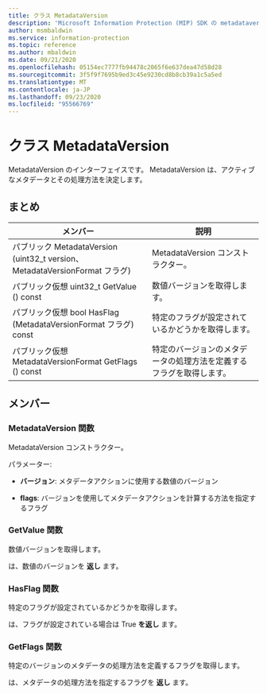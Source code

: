 ```yaml
---
title: クラス MetadataVersion
description: 'Microsoft Information Protection (MIP) SDK の metadataversion:: undefined クラスに関するドキュメントを示します。'
author: msmbaldwin
ms.service: information-protection
ms.topic: reference
ms.author: mbaldwin
ms.date: 09/21/2020
ms.openlocfilehash: 05154ec7777fb94478c2065f6e637dea47d58d28
ms.sourcegitcommit: 3f5f9f7695b9ed3c45e9230cd8b8cb39a1c5a5ed
ms.translationtype: MT
ms.contentlocale: ja-JP
ms.lasthandoff: 09/23/2020
ms.locfileid: "95566769"
---
```

# <a name="class-metadataversion"></a>クラス MetadataVersion 
MetadataVersion のインターフェイスです。 MetadataVersion は、アクティブなメタデータとその処理方法を決定します。
  
## <a name="summary"></a>まとめ
 メンバー                        | 説明                                
--------------------------------|---------------------------------------------
パブリック MetadataVersion (uint32_t version、MetadataVersionFormat フラグ)  |  MetadataVersion コンストラクター。
パブリック仮想 uint32_t GetValue () const  |  数値バージョンを取得します。
パブリック仮想 bool HasFlag (MetadataVersionFormat フラグ) const  |  特定のフラグが設定されているかどうかを取得します。
パブリック仮想 MetadataVersionFormat GetFlags () const  |  特定のバージョンのメタデータの処理方法を定義するフラグを取得します。
  
## <a name="members"></a>メンバー
  
### <a name="metadataversion-function"></a>MetadataVersion 関数
MetadataVersion コンストラクター。

パラメーター:  
* **バージョン**: メタデータアクションに使用する数値のバージョン 


* **flags**: バージョンを使用してメタデータアクションを計算する方法を指定するフラグ


  
### <a name="getvalue-function"></a>GetValue 関数
数値バージョンを取得します。

  
は、数値のバージョンを **返し** ます。
  
### <a name="hasflag-function"></a>HasFlag 関数
特定のフラグが設定されているかどうかを取得します。

  
は、フラグが設定されている場合は True **を返し** ます。
  
### <a name="getflags-function"></a>GetFlags 関数
特定のバージョンのメタデータの処理方法を定義するフラグを取得します。

  
は、メタデータの処理方法を指定するフラグを **返し** ます。